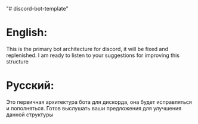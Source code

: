 "# discord-bot-template" 
# English:
This is the primary bot architecture for discord, it will be fixed and replenished.
I am ready to listen to your suggestions for improving this structure
# Русский:
Это первичная архитектура бота для дискорда, она будет исправляться и пополняться. 
Готов выслушать ваши предложения для улучшения данной структуры
